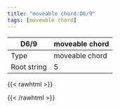 ```yaml
---
title: "moveable chord:D6/9"
tags: [moveable chord]
---
```


|D6/9|moveable chord|
|---|---|
|Type|moveable chord|
|Root string|5|
{{< rawhtml >}}
<div class="container"></div>
<script>
const selector = '#container';
const chord = new ChordBox(selector);
chord.draw((new String("X5445X")));
</script>
{{< /rawhtml >}}
